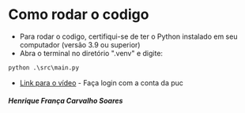 # Como rodar o codigo

* Para rodar o codigo, certifiqui-se de ter o Python instalado em seu computador (versão 3.9 ou superior)
* Abra o terminal no diretório ".venv" e digite:

```bat
python .\src\main.py
```

* [Link para o vídeo](https://sgapucminasbr-my.sharepoint.com/:v:/g/personal/1381325_sga_pucminas_br/ERmzD6w_Ul1Gt2jecfYyDpgB2JKcoVsAG4IAhMsqObiEwA?e=JzGJzc) - Faça login com a conta da puc




###### **Henrique França Carvalho Soares**